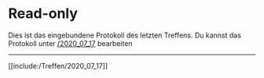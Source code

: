 # Read-only
Dies ist das eingebundene Protokoll des letzten Treffens.
Du kannst das Protokoll unter [/2020_07_17]() bearbeiten

---

[[include:/Treffen/2020_07_17]]
